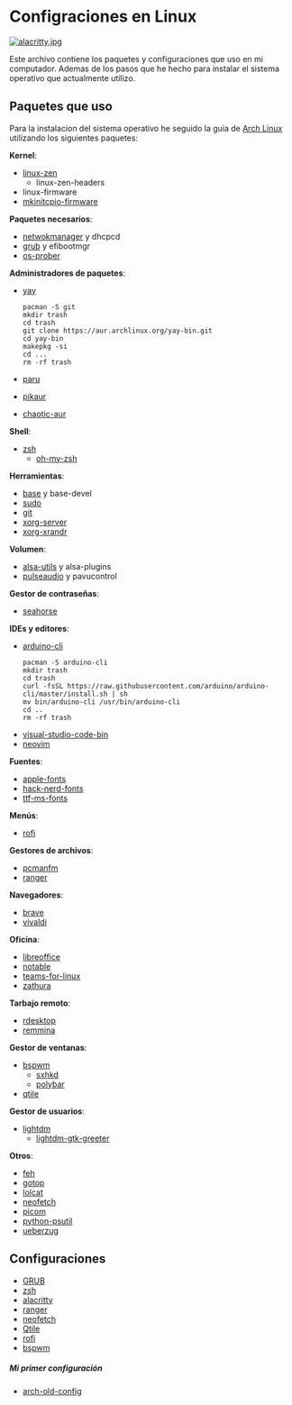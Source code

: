 # Configraciones en Linux

[![alacritty.jpg](https://i.postimg.cc/qB2YtGBK/alacritty.jpg)](https://postimg.cc/vDHXkfV8)

Este archivo contiene los paquetes y configuraciones que uso en mi computador. Ademas de los pasos que he hecho para instalar el sistema operativo que actualmente utilizo.

## Paquetes que uso
Para la instalacion del sistema operativo he seguido la guia de [Arch Linux](https://wiki.archlinux.org/title/Installation_guide) utilizando los siguientes paquetes:

**Kernel**:
- [linux-zen](https://wiki.archlinux.org/title/Kernel#Officially_supported_kernels)
    - linux-zen-headers
- linux-firmware
- [mkinitcpio-firmware](https://aur.archlinux.org/packages/mkinitcpio-firmware)

**Paquetes necesarios**:
- [netwokmanager](https://wiki.archlinux.org/title/Networkmanager) y dhcpcd
- [grub](https://wiki.archlinux.org/title/Grub) y efibootmgr
- [os-prober](https://archlinux.org/packages/community/x86_64/os-prober/)

**Administradores de paquetes**:
- [yay](https://aur.archlinux.org/packages/yay-bin)
    ```Shell
    pacman -S git
    mkdir trash
    cd trash
    git clone https://aur.archlinux.org/yay-bin.git
    cd yay-bin
    makepkg -si
    cd ...
    rm -rf trash
    ```

- [paru](https://aur.archlinux.org/packages/paru)
- [pikaur](https://aur.archlinux.org/packages/pikaur)
- [chaotic-aur](https://aur.chaotic.cx)

**Shell**:
- [zsh](https://wiki.archlinux.org/title/Zsh)
    - [oh-my-zsh](https://ohmyz.sh)

**Herramientas**:
- [base](https://wiki.archlinux.org/title/Meta_package_and_package_group_(Espa%C3%B1ol)#Meta_paquetes) y base-devel
- [sudo](https://wiki.archlinux.org/title/Sudo)
- [git](https://wiki.archlinux.org/title/Git)
- [xorg-server](https://wiki.archlinux.org/title/Xorg)
- [xorg-xrandr](https://wiki.archlinux.org/title/Xorg)

**Volumen**:
- [alsa-utils](https://wiki.archlinux.org/title/Advanced_Linux_Sound_Architecture#ALSA_utilities) y alsa-plugins
- [pulseaudio](https://wiki.archlinux.org/title/PulseAudio) y pavucontrol

**Gestor de contraseñas**:
- [seahorse](https://wiki.archlinux.org/title/GNOME/Keyring)

**IDEs y editores**:
- [arduino](https://archlinux.org/packages/community/x86_64/arduino-cli/)[-cli](https://arduino.github.io/arduino-cli/0.23/installation/#use-the-install-script)
    ```Shell
    pacman -S arduino-cli
    mkdir trash
    cd trash
    curl -fsSL https://raw.githubusercontent.com/arduino/arduino-cli/master/install.sh | sh
    mv bin/arduino-cli /usr/bin/arduino-cli
    cd ..
    rm -rf trash
    ```
- [visual-studio-code-bin](https://aur.archlinux.org/packages/visual-studio-code-bin)
- [neovim](https://wiki.archlinux.org/title/Neovim)

**Fuentes**:
- [apple-fonts](https://aur.archlinux.org/packages/apple-fonts)
- [hack-nerd-fonts](https://aur.archlinux.org/packages/nerd-fonts-hack)
- [ttf-ms-fonts](https://aur.archlinux.org/packages/ttf-ms-fonts)

**Menús**:
- [rofi](https://wiki.archlinux.org/title/Rofi)

**Gestores de archivos**:
- [pcmanfm](https://wiki.archlinux.org/title/PCManFM)
- [ranger](https://wiki.archlinux.org/title/Ranger)

**Navegadores**:
- [brave](https://aur.archlinux.org/packages/brave-bin)
- [vivaldi](https://wiki.archlinux.org/title/Vivaldi)

**Oficina**:
- [libre](https://archlinux.org/packages/extra/x86_64/libreoffice-fresh/)[office](https://archlinux.org/packages/extra/x86_64/libreoffice-fresh/-es)
- [notable](https://aur.archlinux.org/packages/notable-bin)
- [teams-for-linux](https://aur.archlinux.org/packages/teams-for-linux)
- [zathura](https://wiki.archlinux.org/title/Zathura)

**Tarbajo remoto**:
- [rdesktop](https://wiki.archlinux.org/title/Rdesktop)
- [remmina](https://wiki.archlinux.org/title/Remmina)

**Gestor de ventanas**:
- [bspwm](https://wiki.archlinux.org/title/Bspwm)
    - [sxhkd](https://wiki.archlinux.org/title/Sxhkd)
    - [polybar](https://wiki.archlinux.org/title/Polybar)
- [qtile](https://wiki.archlinux.org/title/Qtile)

**Gestor de usuarios**:
- [lightdm](https://wiki.archlinux.org/title/LightDM)
    - [lightdm-gtk-greeter](https://archlinux.org/packages/extra/x86_64/lightdm-gtk-greeter/)

**Otros**:
- [feh](https://wiki.archlinux.org/title/Feh)
- [gotop](https://aur.archlinux.org/packages/gotop)
- [lolcat](https://archlinux.org/packages/community/any/lolcat/)
- [neofetch](https://archlinux.org/packages/community/any/neofetch/)
- [picom](https://wiki.archlinux.org/title/Picom)
- [python-psutil](https://archlinux.org/packages/community/x86_64/python-psutil/)
- [ueberzug](https://archlinux.org/packages/community/x86_64/ueberzug/)

## Configuraciones
- [GRUB](https://github.com/adnksharp/Lgrub)
- [zsh](https://github.com/adnksharp/LzshCfg)
- [alacritty](https://github.com/adnksharp/LalacrittyCfg)
- [ranger](https://github.com/adnksharp/LrangerCfg)
- [neofetch](https://github.com/adnksharp/LneofetchCfg)
- [Qtile](https://github.com/adnksharp/LQtileCfg)
- [rofi](https://github.com/adnksharp/LrofiCfg)
- [bspwm](https://github.com/adnksharp/Lbspwm)

##### Mi primer configuración
- [arch-old-config](https://github.com/adnksharp/LarchOLD)
